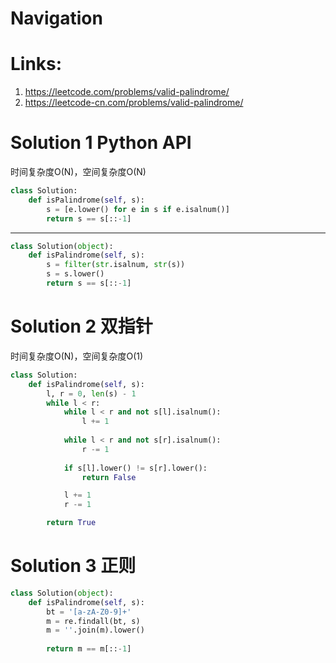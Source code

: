 # Navigation

# Links:
1. https://leetcode.com/problems/valid-palindrome/
2. https://leetcode-cn.com/problems/valid-palindrome/


# Solution 1 Python API 
时间复杂度O(N)，空间复杂度O(N)
```python
class Solution:
    def isPalindrome(self, s):
        s = [e.lower() for e in s if e.isalnum()]
        return s == s[::-1]
```
---
```python
class Solution(object):
    def isPalindrome(self, s):
        s = filter(str.isalnum, str(s))
        s = s.lower()
        return s == s[::-1]
```

# Solution 2 双指针
时间复杂度O(N)，空间复杂度O(1)
```python
class Solution:
    def isPalindrome(self, s):
        l, r = 0, len(s) - 1
        while l < r:
            while l < r and not s[l].isalnum():
                l += 1
            
            while l < r and not s[r].isalnum():
                r -= 1
            
            if s[l].lower() != s[r].lower():
                return False

            l += 1
            r -= 1

        return True
```

# Solution 3 正则
```python
class Solution(object):
    def isPalindrome(self, s):
        bt = '[a-zA-Z0-9]+'
        m = re.findall(bt, s)
        m = ''.join(m).lower()
        
        return m == m[::-1]
```